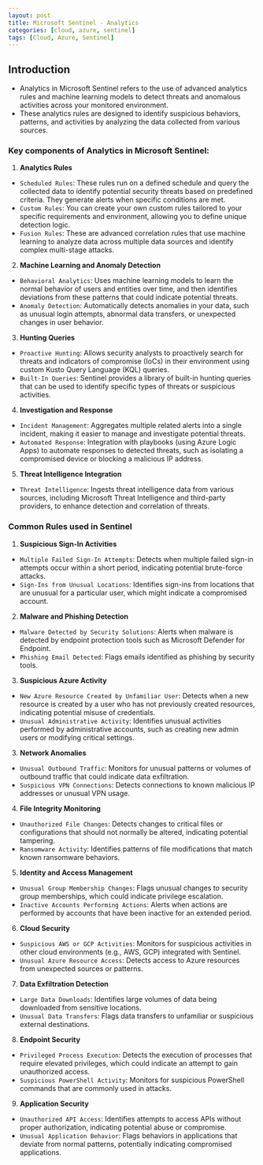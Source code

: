 ```yaml
---
layout: post
title: Microsoft Sentinel - Analytics
categories: [cloud, azure, sentinel]
tags: [Cloud, Azure, Sentinel]
---
```


## Introduction
- Analytics in Microsoft Sentinel refers to the use of advanced analytics rules and machine learning models to detect threats and anomalous activities across your monitored environment. 
- These analytics rules are designed to identify suspicious behaviors, patterns, and activities by analyzing the data collected from various sources. 

### Key components of Analytics in Microsoft Sentinel:

1. **Analytics Rules**
- `Scheduled Rules`: These rules run on a defined schedule and query the collected data to identify potential security threats based on predefined criteria. They generate alerts when specific conditions are met.
- `Custom Rules`: You can create your own custom rules tailored to your specific requirements and environment, allowing you to define unique detection logic.
- `Fusion Rules`: These are advanced correlation rules that use machine learning to analyze data across multiple data sources and identify complex multi-stage attacks.

2. **Machine Learning and Anomaly Detection**
- `Behavioral Analytics`: Uses machine learning models to learn the normal behavior of users and entities over time, and then identifies deviations from these patterns that could indicate potential threats.
- `Anomaly Detection`: Automatically detects anomalies in your data, such as unusual login attempts, abnormal data transfers, or unexpected changes in user behavior.

3. **Hunting Queries**
- `Proactive Hunting`: Allows security analysts to proactively search for threats and indicators of compromise (IoCs) in their environment using custom Kusto Query Language (KQL) queries.
- `Built-In Queries`: Sentinel provides a library of built-in hunting queries that can be used to identify specific types of threats or suspicious activities.

4. **Investigation and Response**
- `Incident Management`: Aggregates multiple related alerts into a single incident, making it easier to manage and investigate potential threats.
- `Automated Response`: Integration with playbooks (using Azure Logic Apps) to automate responses to detected threats, such as isolating a compromised device or blocking a malicious IP address.

5. **Threat Intelligence Integration**
- `Threat Intelligence`: Ingests threat intelligence data from various sources, including Microsoft Threat Intelligence and third-party providers, to enhance detection and correlation of threats.


### Common Rules used in Sentinel
1. **Suspicious Sign-In Activities**
- `Multiple Failed Sign-In Attempts`: Detects when multiple failed sign-in attempts occur within a short period, indicating potential brute-force attacks.
- `Sign-Ins from Unusual Locations`: Identifies sign-ins from locations that are unusual for a particular user, which might indicate a compromised account.

2. **Malware and Phishing Detection**
- `Malware Detected by Security Solutions`: Alerts when malware is detected by endpoint protection tools such as Microsoft Defender for Endpoint.
- `Phishing Email Detected`: Flags emails identified as phishing by security tools.

3. **Suspicious Azure Activity**
- `New Azure Resource Created by Unfamiliar User`: Detects when a new resource is created by a user who has not previously created resources, indicating potential misuse of credentials.
- `Unusual Administrative Activity`: Identifies unusual activities performed by administrative accounts, such as creating new admin users or modifying critical settings.

3. **Network Anomalies**
- `Unusual Outbound Traffic`: Monitors for unusual patterns or volumes of outbound traffic that could indicate data exfiltration.
- `Suspicious VPN Connections`: Detects connections to known malicious IP addresses or unusual VPN usage.

4. **File Integrity Monitoring**
- `Unauthorized File Changes`: Detects changes to critical files or configurations that should not normally be altered, indicating potential tampering.
- `Ransomware Activity`: Identifies patterns of file modifications that match known ransomware behaviors.

5. **Identity and Access Management**
- `Unusual Group Membership Changes`: Flags unusual changes to security group memberships, which could indicate privilege escalation.
- `Inactive Accounts Performing Actions`: Alerts when actions are performed by accounts that have been inactive for an extended period.

6. **Cloud Security**
- `Suspicious AWS or GCP Activities`: Monitors for suspicious activities in other cloud environments (e.g., AWS, GCP) integrated with Sentinel.
- `Unusual Azure Resource Access`: Detects access to Azure resources from unexpected sources or patterns.

7. **Data Exfiltration Detection**
- `Large Data Downloads`: Identifies large volumes of data being downloaded from sensitive locations.
- `Unusual Data Transfers`: Flags data transfers to unfamiliar or suspicious external destinations.

8. **Endpoint Security**
- `Privileged Process Execution`: Detects the execution of processes that require elevated privileges, which could indicate an attempt to gain unauthorized access.
- `Suspicious PowerShell Activity`: Monitors for suspicious PowerShell commands that are commonly used in attacks.

9. **Application Security**
- `Unauthorized API Access`: Identifies attempts to access APIs without proper authorization, indicating potential abuse or compromise.
- `Unusual Application Behavior`: Flags behaviors in applications that deviate from normal patterns, potentially indicating compromised applications.

